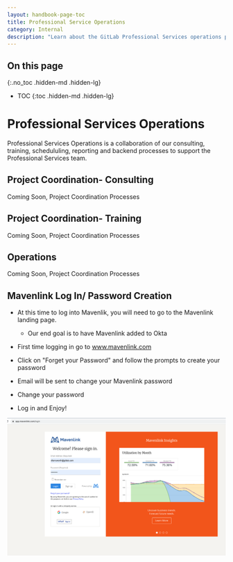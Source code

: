 ```yaml
---
layout: handbook-page-toc
title: Professional Service Operations
category: Internal
description: "Learn about the GitLab Professional Services operations processes and workflows."
---
```

## On this page
{:.no_toc .hidden-md .hidden-lg}

- TOC
{:toc .hidden-md .hidden-lg}

# Professional Services Operations 
Professional Services Operations is a collaboration of our consulting, training, schedululing, reporting and backend processes to support the Professional Services team.


## Project Coordination- Consulting
Coming Soon, Project Coordination Processes

## Project Coordination- Training
Coming Soon, Project Coordination Processes

## Operations  
Coming Soon, Project Coordination Processes 

## Mavenlink Log In/ Password Creation
- At this time to log into Mavenlik, you will need to go to the Mavenlink landing page.
  - Our end goal is to have Mavenlink added to Okta


- First time logging in go to www.mavenlink.com
- Click on "Forget your Password" and follow the prompts to create your password
- Email will be sent to change your Mavenlink password
- Change your password
- Log in and Enjoy!

![](./Mavenlinklogin.png)

